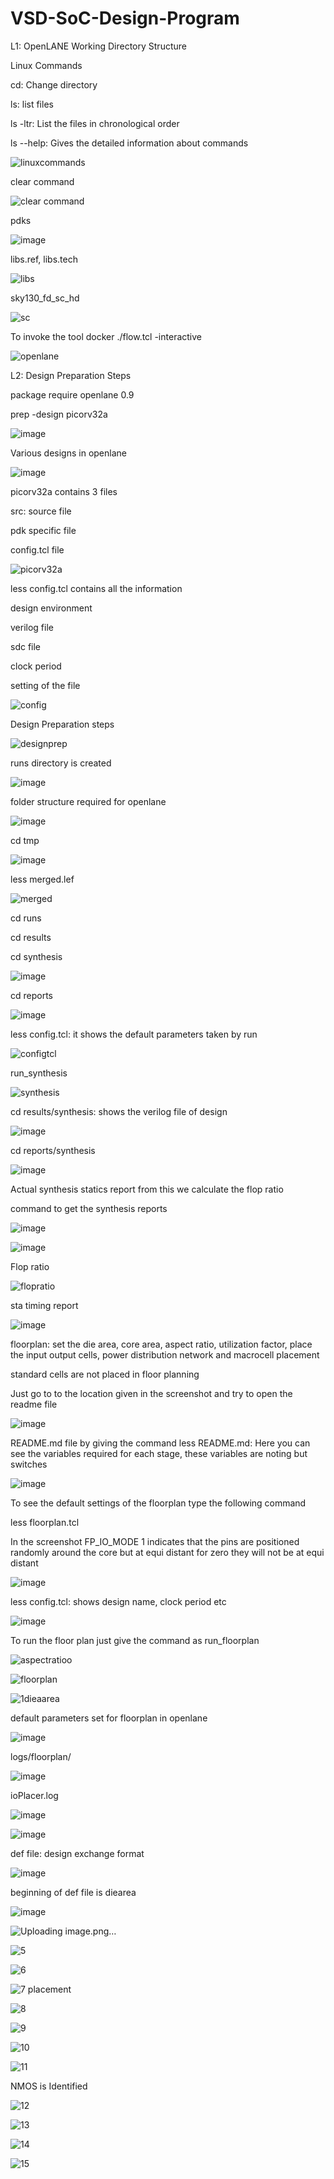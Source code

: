 # VSD-SoC-Design-Program
L1: OpenLANE Working Directory Structure

Linux Commands

cd: Change directory

ls: list files 

ls -ltr: List the files in chronological order

ls --help: Gives the detailed information about commands


![linuxcommands](https://github.com/VijayalaxmiSKumbhar/VSD-SoC-Design-Program/assets/170864002/63a389c8-6025-4b6a-b103-423c875d2234)

clear command

![clear command](https://github.com/VijayalaxmiSKumbhar/VSD-SoC-Design-Program/assets/170864002/f2ae3a86-117f-4f20-9e36-fae8524a5957)

pdks

![image](https://github.com/user-attachments/assets/ae30cb39-ac12-4577-9616-f0ed076f6f09)

libs.ref, libs.tech

![libs](https://github.com/VijayalaxmiSKumbhar/VSD-SoC-Design-Program/assets/170864002/e0d718bf-fb9a-4c3c-adf4-b39538f1029e)

sky130_fd_sc_hd

![sc](https://github.com/VijayalaxmiSKumbhar/VSD-SoC-Design-Program/assets/170864002/371b3f31-fc41-466e-a0f1-13aa1b433bfb)

To invoke the tool
docker 
./flow.tcl -interactive

![openlane](https://github.com/VijayalaxmiSKumbhar/VSD-SoC-Design-Program/assets/170864002/ff642715-c5eb-4d00-ba6d-6e265974a857)

L2: Design Preparation Steps

package require openlane 0.9

prep -design picorv32a

![image](https://github.com/user-attachments/assets/81ac7fd4-eab3-466a-b63c-c21972e30519)


Various designs in openlane

![image](https://github.com/user-attachments/assets/5247ca15-3106-41f6-9d2e-ac08518d29a3)


picorv32a contains 3 files

src: source file

pdk specific file 

config.tcl file


![picorv32a](https://github.com/VijayalaxmiSKumbhar/VSD-SoC-Design-Program/assets/170864002/d2a79fd2-80bd-48c0-a2ce-f5774ba23fa5)

less config.tcl contains all the information

design environment

verilog file

sdc file

clock period

setting of the file

![config](https://github.com/VijayalaxmiSKumbhar/VSD-SoC-Design-Program/assets/170864002/b96eec9a-2f3b-4fb3-b0f3-841cc905029a)

Design Preparation steps

![designprep](https://github.com/VijayalaxmiSKumbhar/VSD-SoC-Design-Program/assets/170864002/0afd49ae-0dce-45e3-bd30-abf0a46f76c3)

runs directory is created

![image](https://github.com/user-attachments/assets/4f42fd2f-da7f-4ceb-9204-0797654ef11e)

folder structure required for openlane

![image](https://github.com/user-attachments/assets/ec9d0422-17ba-4f23-9f23-ee25b37a75d9)


cd tmp

![image](https://github.com/user-attachments/assets/aa92a1a7-376c-4bb7-902b-6705fef9ed3c)


less merged.lef

![merged](https://github.com/VijayalaxmiSKumbhar/VSD-SoC-Design-Program/assets/170864002/9695e7dc-e993-42b7-9800-28e9de3539ef)

cd runs

cd results

cd synthesis

![image](https://github.com/user-attachments/assets/1d0d297c-0f0a-4cbd-93a8-0c32ff13a2d3)


cd reports

![image](https://github.com/user-attachments/assets/a08e67c5-d40f-4d3e-8525-ad173780451d)

less config.tcl: it shows the default parameters taken by run

![configtcl](https://github.com/VijayalaxmiSKumbhar/VSD-SoC-Design-Program/assets/170864002/2f878d07-9a84-4b6f-99f7-cf421c88303d)

run_synthesis

![synthesis](https://github.com/VijayalaxmiSKumbhar/VSD-SoC-Design-Program/assets/170864002/45f0224d-1e11-428e-a314-e597a21e876e)

cd results/synthesis: shows the verilog file of design

![image](https://github.com/user-attachments/assets/301ecbdb-dc2e-455c-bcfa-ff04fc01e920)


cd reports/synthesis

![image](https://github.com/user-attachments/assets/fecc4c51-56cd-47db-9868-2bea9ae4e28c)

Actual synthesis statics report from this we calculate the flop ratio

command to get the synthesis reports

![image](https://github.com/user-attachments/assets/3e5d2653-f380-4c3c-8145-b6f345dddb2d)


![image](https://github.com/user-attachments/assets/11931170-4ca0-446a-81e7-1ad6169b035c)

Flop ratio

![flopratio](https://github.com/VijayalaxmiSKumbhar/VSD-SoC-Design-Program/assets/170864002/8bb0301f-90e1-4417-93ae-c62e774f75ee)

sta timing report

![image](https://github.com/user-attachments/assets/e1d15e6c-8c47-4905-908c-f912011c604b)

floorplan: set the die area, core area, aspect ratio, utilization factor, place the input output cells, power distribution network and macrocell placement

standard cells are not placed in floor planning


Just go to to the location given in the screenshot and try to open the readme file

![image](https://github.com/user-attachments/assets/09b4e8dc-9cc0-4e8b-b5ef-125929b1b426)

README.md file by giving the command less README.md: Here you can see the variables required for each stage, these variables are noting but switches

![image](https://github.com/user-attachments/assets/db8fc66e-ae66-4ad2-9c1b-1bb486683e45)

To see the default settings of the floorplan type the following command

less floorplan.tcl

In the screenshot FP_IO_MODE 1 indicates that the pins are positioned randomly around the core but at equi distant for zero they will not be at equi distant

![image](https://github.com/user-attachments/assets/12933317-3809-4277-afd3-566afcb27335)

less config.tcl: shows design name, clock period etc


![image](https://github.com/user-attachments/assets/3ce7b835-5017-4305-8006-f5009edb62ef)



To run the floor plan just give the command as run_floorplan

![aspectratioo](https://github.com/VijayalaxmiSKumbhar/VSD-SoC-Design-Program/assets/170864002/a8abead7-877d-4aca-825a-860c3f8dc6f3)

![floorplan](https://github.com/VijayalaxmiSKumbhar/VSD-SoC-Design-Program/assets/170864002/cf5c3f91-6a1b-4bcb-91d6-9f948a698f81)

![1dieaarea](https://github.com/VijayalaxmiSKumbhar/VSD-SoC-Design-Program/assets/170864002/429b50f4-6d1a-4833-8c19-b78b1481d945)


default parameters set for floorplan in openlane

![image](https://github.com/user-attachments/assets/cb6d9c56-2ff3-4701-b490-4b4d4be5d869)


logs/floorplan/

![image](https://github.com/user-attachments/assets/42725de1-0913-4281-98a9-5921d53eb1dd)

ioPlacer.log

![image](https://github.com/user-attachments/assets/aa1b3bc6-12d0-4b36-800f-c3435812c074)

![image](https://github.com/user-attachments/assets/3122ac0c-7435-4ae3-908a-4485af0d73d8)

def file: design exchange format

![image](https://github.com/user-attachments/assets/d454d048-4c93-4cfe-b56d-f37ff41edda5)

beginning of def file is diearea

![image](https://github.com/user-attachments/assets/a55c59ac-9ce0-4970-9826-3381e0069a15)

![Uploading image.png…]()


![5](https://github.com/VijayalaxmiSKumbhar/VSD-SoC-Design-Program/assets/170864002/8188b058-6170-4bcf-96cd-24a5dc98a9a3)

![6](https://github.com/VijayalaxmiSKumbhar/VSD-SoC-Design-Program/assets/170864002/fff6fa50-7733-4a86-bef1-742570737d7c)

![7 placement](https://github.com/VijayalaxmiSKumbhar/VSD-SoC-Design-Program/assets/170864002/639eeb90-b19a-4bee-b3a9-d42ec8eb04b8)

![8](https://github.com/VijayalaxmiSKumbhar/VSD-SoC-Design-Program/assets/170864002/53de0bff-31f3-4ee7-af7a-fc112653b472)

![9](https://github.com/VijayalaxmiSKumbhar/VSD-SoC-Design-Program/assets/170864002/13a13069-aa4b-4d4b-8668-9d7bf2050294)

![10](https://github.com/VijayalaxmiSKumbhar/VSD-SoC-Design-Program/assets/170864002/46645870-db68-4a72-8829-a900744dcd50)

![11](https://github.com/VijayalaxmiSKumbhar/VSD-SoC-Design-Program/assets/170864002/3706568d-4494-47f0-97d3-6de3b109f40f)

NMOS is Identified

![12](https://github.com/VijayalaxmiSKumbhar/VSD-SoC-Design-Program/assets/170864002/5ae57015-053c-40e7-8330-dbae94fafdb3)

![13](https://github.com/VijayalaxmiSKumbhar/VSD-SoC-Design-Program/assets/170864002/5f072f3c-01cc-4a62-8ade-f34f5b7b4922)

![14](https://github.com/VijayalaxmiSKumbhar/VSD-SoC-Design-Program/assets/170864002/d91af9af-22d8-4024-9b48-00e49b24421d)


![15](https://github.com/VijayalaxmiSKumbhar/VSD-SoC-Design-Program/assets/170864002/482fbf50-4cad-45c3-a9f7-c4de17c7de2f)
















